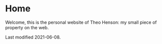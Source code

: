 # Home

Welcome, this is the personal website of Theo Henson: my small piece of property on the web.

Last modified 2021-06-08.
